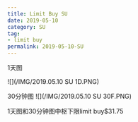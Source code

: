 ```yaml
---
title: Limit Buy SU
date: 2019-05-10
category: SU
tag:
- limit buy
permalink: 2019-05-10-SU
---
```

1天图

![](/IMG/2019.05.10 SU 1D.PNG)

30分钟图
![](/IMG/2019.05.10 SU 30F.PNG)

1天图和30分钟图中枢下限limit buy$\$$31.75
